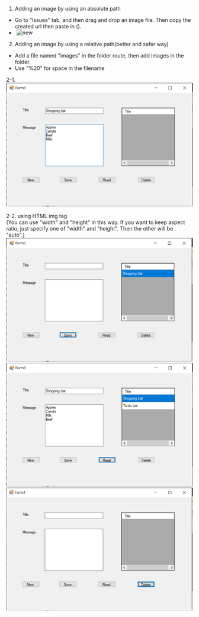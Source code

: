 1. Adding an image by using an absolute path
* Go to "Issues" tab, and then drag and drop an image file. Then copy the created url then paste in ().
* ![]()
![new](https://user-images.githubusercontent.com/22361259/89704480-3d0aa280-d911-11ea-9a51-dcc357aefbd8.PNG)

2. Adding an image by using a relative path(better and safer way) <br/>
* Add a file named "images" in the folder route, then add images in the folder.
* Use "%20" for space in the filename

2-1. <br/>
![](NoteApp(WindowsForm)/images/enter.PNG)

2-2. using HTML img tag <br/>
(You can use "width" and "height" in this way. If you want to keep aspect ratio, just specify one of "width" and "height". Then the other will be "auto".) <br/>
<img src="NoteApp(WindowsForm)/images/save.PNG" width="600">
<img src="NoteApp(WindowsForm)/images/read.PNG" width="600">
<img src="NoteApp(WindowsForm)/images/delete.PNG" width="600">

